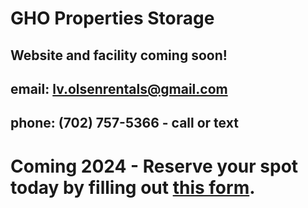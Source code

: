 # GHO Properties Storage

## Website and facility coming soon!
## email: lv.olsenrentals@gmail.com
## phone: (702) 757-5366 - call or text

# Coming 2024 - Reserve your spot today by filling out [this form](https://forms.gle/x97s3bbCSuY9wAQL9).
